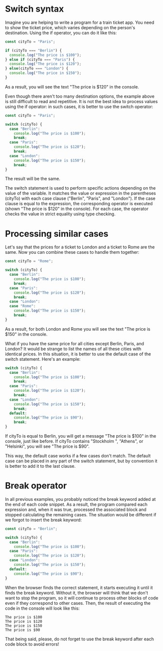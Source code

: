 # Switch syntax
Imagine you are helping to write a program for a train ticket app. You need to show the ticket price, which varies depending on the person's destination. Using the if operator, you can do it like this:
```javascript
const cityTo = "Paris";

if (cityTo === "Berlin") {
  console.log("The price is $100");
} else if (cityTo === "Paris") {
  console.log("The price is $120");
} else(cityTo === "London") {
  console.log("The price in $150");
}
```
As a result, you will see the text "The price is $120" in the console.

Even though there aren't too many destination options, the example above is still difficult to read and repetitive. It is not the best idea to process values using the if operator: in such cases, it is better to use the switch operator:
```javascript
const cityTo = "Paris";

switch (cityTo) {
  case "Berlin":
    console.log("The price is $100");
    break;
  case "Paris":
    console.log("The price is $120");
    break;
  case "London":
    console.log("The price is $150");
    break;
}
```
The result will be the same.

The switch statement is used to perform specific actions depending on the value of the variable. It matches the value or expression in the parentheses (cityTo) with each case clause ("Berlin", "Paris", and "London"). If the case clause is equal to the expression, the corresponding operator is executed (shown "The price is $120" in the console). For each case, the operator checks the value in strict equality using type checking.


# Processing similar cases
Let's say that the prices for a ticket to London and a ticket to Rome are the same. Now you can combine these cases to handle them together:
```javascript
const cityTo = "Rome";

switch (cityTo) {
  case "Berlin":
    console.log("The price is $100");
    break;
  case "Paris":
    console.log("The price is $120");
    break;
  case "London":
  case "Rome":
    console.log("The price is $150");
    break;
}
```
As a result, for both London and Rome you will see the text "The price is $150" in the console.

What if you have the same price for all cities except Berlin, Paris, and London? It would be strange to list the names of all these cities with identical prices. In this situation, it is better to use the default case of the switch statement. Here's an example:
```javascript
switch (cityTo) {
  case "Berlin":
    console.log("The price is $100");
    break;
  case "Paris":
    console.log("The price is $120");
    break;
  case "London":
    console.log("The price is $150");
    break;
  default:
    console.log("The price is $90");
    break;
}
```
If cityTo is equal to Berlin, you will get a message "The price is $100" in the console, just like before. If cityTo contains "Stockholm ", "Athens", or "Helsinki", you will see "The price is $90".

This way, the default case works if a few cases don't match. The default case can be placed in any part of the switch statement, but by convention it is better to add it to the last clause.

# Break operator
In all previous examples, you probably noticed the break keyword added at the end of each code snippet. As a result, the program compared each expression and, when it was true, processed the associated block and stopped calculating the remaining cases. The situation would be different if we forgot to insert the break keyword:
```javascript
const cityTo = "Berlin";

switch (cityTo) {
  case "Berlin":
    console.log("The price is $100");
  case "Paris":
    console.log("The price is $120");
  case "London":
    console.log("The price is $150");
  default:
    console.log("The price is $90");
}
```
When the browser finds the correct statement, it starts executing it until it finds the break keyword. Without it, the browser will think that we don't want to stop the program, so it will continue to process other blocks of code even if they correspond to other cases. Then, the result of executing the code in the console will look like this:
```
The price is $100
The price is $120
The price is $150
The price is $90
```
That being said, please, do not forget to use the break keyword after each code block to avoid errors!
